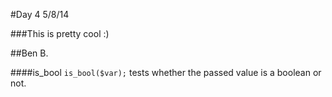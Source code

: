 #Day 4 5/8/14

###This is pretty cool :)

##Ben B.

####is_bool
```is_bool($var);```
tests whether the passed value is a boolean or not.

